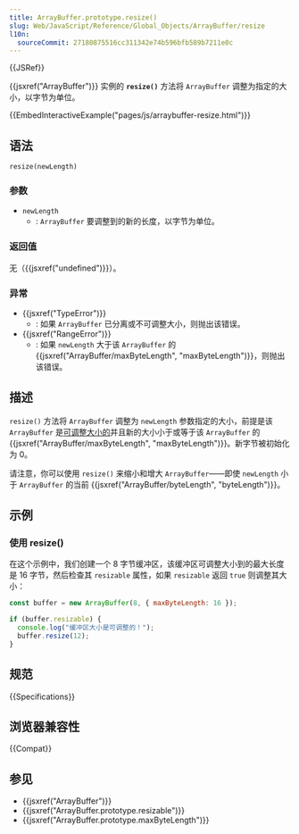 ```yaml
---
title: ArrayBuffer.prototype.resize()
slug: Web/JavaScript/Reference/Global_Objects/ArrayBuffer/resize
l10n:
  sourceCommit: 27180875516cc311342e74b596bfb589b7211e0c
---
```


{{JSRef}}

{{jsxref("ArrayBuffer")}} 实例的 **`resize()`** 方法将 `ArrayBuffer` 调整为指定的大小，以字节为单位。

{{EmbedInteractiveExample("pages/js/arraybuffer-resize.html")}}

## 语法

```js-nolint
resize(newLength)
```

### 参数

- `newLength`
  - : `ArrayBuffer` 要调整到的新的长度，以字节为单位。

### 返回值

无（{{jsxref("undefined")}}）。

### 异常

- {{jsxref("TypeError")}}
  - : 如果 `ArrayBuffer` 已分离或不可调整大小，则抛出该错误。
- {{jsxref("RangeError")}}
  - : 如果 `newLength` 大于该 `ArrayBuffer` 的 {{jsxref("ArrayBuffer/maxByteLength", "maxByteLength")}}，则抛出该错误。

## 描述

`resize()` 方法将 `ArrayBuffer` 调整为 `newLength` 参数指定的大小，前提是该 `ArrayBuffer` 是[可调整大小的](/zh-CN/docs/Web/JavaScript/Reference/Global_Objects/ArrayBuffer/resizable)并且新的大小小于或等于该 `ArrayBuffer` 的 {{jsxref("ArrayBuffer/maxByteLength", "maxByteLength")}}。新字节被初始化为 0。

请注意，你可以使用 `resize()` 来缩小和增大 `ArrayBuffer`——即使 `newLength` 小于 `ArrayBuffer` 的当前 {{jsxref("ArrayBuffer/byteLength", "byteLength")}}。

## 示例

### 使用 resize()

在这个示例中，我们创建一个 8 字节缓冲区，该缓冲区可调整大小到的最大长度是 16 字节，然后检查其 `resizable` 属性，如果 `resizable` 返回 `true` 则调整其大小：

```js
const buffer = new ArrayBuffer(8, { maxByteLength: 16 });

if (buffer.resizable) {
  console.log("缓冲区大小是可调整的！");
  buffer.resize(12);
}
```

## 规范

{{Specifications}}

## 浏览器兼容性

{{Compat}}

## 参见

- {{jsxref("ArrayBuffer")}}
- {{jsxref("ArrayBuffer.prototype.resizable")}}
- {{jsxref("ArrayBuffer.prototype.maxByteLength")}}
